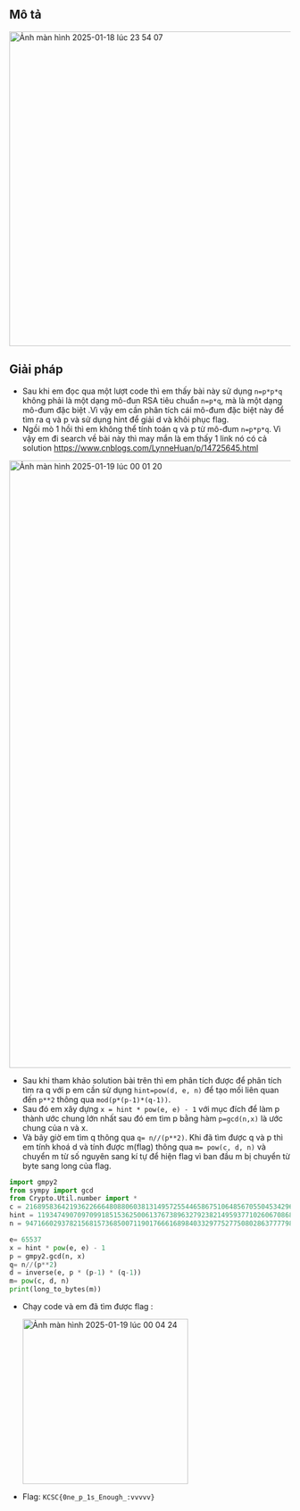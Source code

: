 ## Mô tả 


<img width="564" alt="Ảnh màn hình 2025-01-18 lúc 23 54 07" src="https://github.com/user-attachments/assets/4027e433-8db0-47dc-9310-ffab5e2db8fb" />

## Giải pháp 
- Sau khi em đọc qua một lượt code thì em thấy bài này sử dụng `n=p*p*q` không phải là một dạng mô-đun RSA tiêu chuẩn `n=p*q`, mà là một dạng mô-đum đặc biệt .Vì vậy em cần phân tích cái mô-đum đặc biệt này để tìm ra q và p và sử dụng hint để giải d và khôi phục flag.
- Ngồi mò 1 hồi thì em không thể tính toán q và p từ mô-đum `n=p*p*q`. Vì vậy em đi search về bài này thì may mắn là em thấy 1 link nó có cả solution  https://www.cnblogs.com/LynneHuan/p/14725645.html
  
<img width="1089" alt="Ảnh màn hình 2025-01-19 lúc 00 01 20" src="https://github.com/user-attachments/assets/9a305ac0-3428-45cf-86f2-7749c07fb7db" />

- Sau khi tham khảo solution bài trên thì em phân tích được để phân tích tìm ra q với p em cần sử dụng `hint=pow(d, e, n)` để tạo mối liên quan đến `p**2` thông qua `mod(p*(p-1)*(q-1))`.
- Sau đó em xây dựng `x = hint * pow(e, e) - 1` với mục đích để làm p thành ước chung lớn nhất sau đó em tìm p bằng hàm `p=gcd(n,x)` là ước chung của n và x.
- Và bây giờ em tìm q thông qua `q= n//(p**2)`. Khi đã tìm được q và p thì em tính khoá d và tính được m(flag) thông qua `m= pow(c, d, n)` và chuyển m từ số nguyên sang kí tự để hiện flag vì ban đầu m bị chuyển từ byte sang long của flag.

```py
import gmpy2
from sympy import gcd
from Crypto.Util.number import *
c = 216895836421936226664808806038131495725544658675106485670550453429609078893908601117272164909327632048129546753076380379045793859323244310633521321055388974634549104918284811813205866773238823220320222756056839297144222443834324484452750837978501262424186119512949111339142374067658940576220209924539508684423305539352188419127746551691195133913843198343764965016833190033138825402951884225991852311634388045499747652928427089105006744062452013466170009819761589
hint = 119347490709709918515362500613767389632792382149593771026067086829182731765211255478693659388705133600879844115195595226603111752985962235917359759090718061734175658693105117154525703606445141788266279862259884063386378441258483507592794727728695131221071650602175884547070684687593047276747070248401583807925835550653444240529379502255688396376354105756898403267623695663194584556369065618489842778593026855625193720218739585629291162493093893452796713107895772
n = 947166029378215681573685007119017666168984033297752775080286377779867377305545634376587741948207865073328277940177160532951778642727687102119230712410226086882346969888194915073996590482747649286982920772432363906920327921033567974712097884396540431297147440251083706325071265030933645087536778803607268099965990824052754448809778996696907531977479093847266964842017321766588821529580218132015882438704409614373340861025360688571007185362228026637160817305181421

e= 65537
x = hint * pow(e, e) - 1
p = gmpy2.gcd(n, x)
q= n//(p**2)
d = inverse(e, p * (p-1) * (q-1))
m= pow(c, d, n)
print(long_to_bytes(m))
```
- Chạy code và em đã tìm được flag :

  <img width="296" alt="Ảnh màn hình 2025-01-19 lúc 00 04 24" src="https://github.com/user-attachments/assets/6d9631d8-2961-4c85-a568-d31205984409" />

- Flag: `KCSC{0ne_p_1s_Enough_:vvvvv}`
